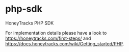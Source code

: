 php-sdk
=======

HoneyTracks PHP SDK

For implementation details please have a look to https://honeytracks.com/first-steps/ and https://docs.honeytracks.com/wiki/Getting_started/PHP.